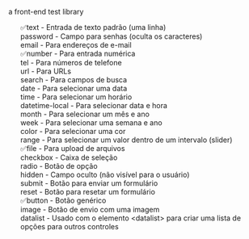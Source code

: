 a front-end test library

<ul style="list-style: none;">
    <li>✅text - Entrada de texto padrão (uma linha)</li>
    <li>password - Campo para senhas (oculta os caracteres)</li>
    <li>email - Para endereços de e-mail</li>
    <li>✅number - Para entrada numérica</li>
    <li>tel - Para números de telefone</li>
    <li>url - Para URLs</li>
    <li>search - Para campos de busca</li>
    <li>date - Para selecionar uma data</li>
    <li>time - Para selecionar um horário</li>
    <li>datetime-local - Para selecionar data e hora</li>
    <li>month - Para selecionar um mês e ano</li>
    <li>week - Para selecionar uma semana e ano</li>
    <li>color - Para selecionar uma cor</li>
    <li>range - Para selecionar um valor dentro de um intervalo (slider)</li>
    <li>✅file - Para upload de arquivos</li>
    <li>checkbox - Caixa de seleção</li>
    <li>radio - Botão de opção</li>
    <li>hidden - Campo oculto (não visível para o usuário)</li>
    <li>submit - Botão para enviar um formulário</li>
    <li>reset - Botão para resetar um formulário</li>
    <li>✅button - Botão genérico</li>
    <li>image - Botão de envio com uma imagem</li>
    <li>datalist - Usado com o elemento &lt;datalist&gt; para criar uma lista de opções para outros controles</li>
</ul>
